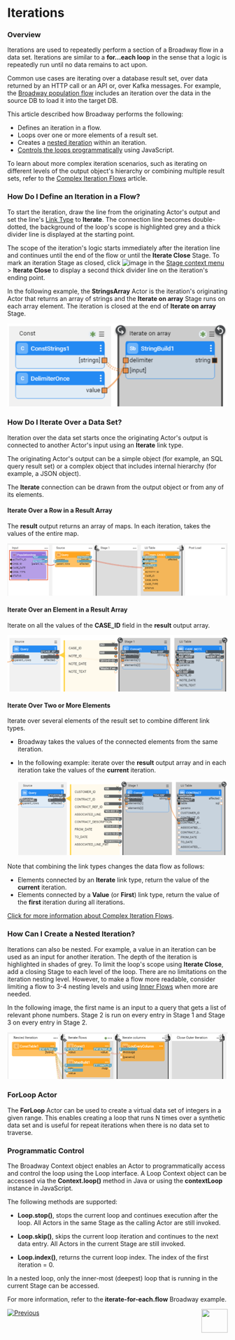 # Iterations
### Overview

Iterations are used to repeatedly perform a section of a Broadway flow in a data set. Iterations are similar to a **for...each loop** in the sense that a logic is repeatedly run until no data remains to act upon.

Common use cases are iterating over a database result set, over data returned by an HTTP call or an API or, over Kafka messages. For example, the [Broadway population flow](/articles/07_table_population/14_table_population_based_Broadway.md) includes an iteration over the data in the source DB to load it into the target DB. 

This article described how Broadway performs the following:

* Defines an iteration in a flow.
* Loops over one or more elements of a result set.
* Creates a [nested iteration](21_iterations.md#nested-iterations) within an iteration.
* [Controls the loops programmatically](21_iterations.md#programmatic-control) using JavaScript.

To learn about more complex iteration scenarios, such as iterating on different levels of the output object's hierarchy or combining multiple result sets, refer to the [Complex Iteration Flows](21a_complex_iteration_flows.md) article.


### How Do I Define an Iteration in a Flow?

To start the iteration, draw the line from the originating Actor's output and set the line's [Link Type](07_broadway_flow_linking_actors.md#link-object-properties) to **Iterate**. The connection line becomes double-dotted, the background of the loop's scope is highlighted grey and a thick divider line is displayed at the starting point.

The scope of the iteration's logic starts immediately after the iteration line and continues until the end of the flow or until the **Iterate Close** Stage. To mark an iteration Stage as closed, click ![image](images/99_19_dots.PNG) in the [Stage context menu](18_broadway_flow_window.md#stage-context-menu) >  **Iterate Close** to display a second thick divider line on the iteration's ending point.

In the following example, the **StringsArray** Actor is the iteration's originating Actor that returns an array of strings and the **Iterate on array** Stage runs on each array element. The iteration is closed at the end of **Iterate on array** Stage.

![image](images/iterate_simple1.PNG)

### How Do I Iterate Over a Data Set?

Iteration over the data set starts once the originating Actor's output is connected to another Actor's input using an **Iterate** link type. 

The originating Actor's output can be a simple object (for example, an SQL query result set) or a complex object that includes internal hierarchy (for example, a JSON object). 

The **Iterate** connection can be drawn from the output object or from any of its elements. 

#### Iterate Over a Row in a Result Array

The **result** output returns an array of maps. In each iteration, takes the values of the entire map.

![image](images/iterate_path0.PNG)

#### Iterate Over an Element in a Result Array

Iterate on all the values of the **CASE_ID** field in the **result** output array.

![image](images/iterate_path1.PNG)

#### Iterate Over Two or More Elements

Iterate over several elements of the result set to combine different link types. 

- Broadway takes the values of the connected elements from the same iteration.

- In the following example: iterate over the **result** output array and in each iteration take the values of the **current** iteration.

  ![image](images/iterate_mult_01.PNG)

Note that combining the link types changes the data flow as follows:

- Elements connected by an **Iterate** link type, return the value of the **current** iteration.
- Elements connected by a **Value** (or **First**) link type, return the value of the **first** iteration during all iterations.

[Click for more information about Complex Iteration Flows](/articles/19_Broadway/21a_iterations_addnl.md).

### How Can I Create a Nested Iteration?

Iterations can also be nested. For example, a value in an iteration can be used as an input for another iteration. The depth of the iteration is highlighted in shades of grey. To limit the loop's scope using **Iterate Close**, add a closing Stage to each level of the loop.
There are no limitations on the iteration nesting level. However, to make a flow more readable, consider limiting a flow to 3-4 nesting levels and using [Inner Flows](22_broadway_flow_inner_flows.md) when more are needed.

In the following image, the first name is an input to a query that gets a list of relevant phone numbers. Stage 2 is run on every entry in Stage 1 and Stage 3 on every entry in Stage 2.

![image](images/iterate_nested_iterations.png)

### ForLoop Actor

The **ForLoop** Actor can be used to create a virtual data set of integers in a given range. This enables creating a loop that runs N times over a synthetic data set and is useful for repeat iterations when there is no data set to traverse.


### Programmatic Control

The Broadway Context object enables an Actor to programmatically access and control the loop using the Loop interface.
A Loop Context object can be accessed via the **Context.loop()** method in Java or using the **contextLoop** instance in JavaScript.

The following methods are supported:
* **Loop.stop()**, stops the current loop and continues execution after the loop. All Actors in the same Stage as the calling Actor are still invoked.

* **Loop.skip()**, skips the current loop iteration and continues to the next data entry. All Actors in the current Stage are still invoked.

* **Loop.index()**, returns the current loop index. The index of the first iteration = 0.

In a nested loop, only the inner-most (deepest) loop that is running in the current Stage can be accessed.

For more information, refer to the **iterate-for-each.flow** Broadway example.

[![Previous](/articles/images/Previous.png)](19_broadway_flow_stages.md)[<img align="right" width="60" height="54" src="/articles/images/Next.png">](21a_complex_iteration_flows.md)

